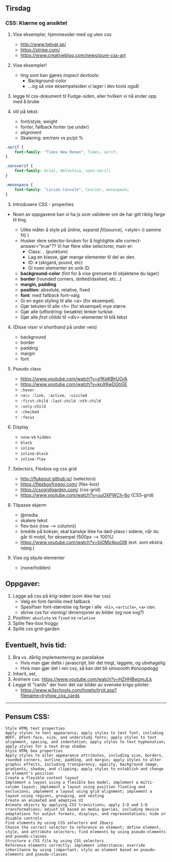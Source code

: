 ## Tirsdag

### CSS: Klærne og ansiktet

1. Vise eksempler, hjemmesider med og uten css
    * http://www.tjelvar.se/
    * https://stripe.com/
    * https://www.creativebloq.com/news/pure-css-art

2. Vise eksempler!
    * ting som kan gjøres _inspect_ devtools:
        * Background-color
        * ...og så vise eksempelsiden vi lager i dev tools også!

3. legge til css-dokument til Fudge-siden, eller hvilken vi nå ender opp med å bruke

4. stil på tekst:
    * font/style, weight
    * fonter, fallback fonter (se under)
    * alignment
    * Skalering: em/rem vs px/pt %

```css
.serif {
    font-family: "Times New Roman", Times, serif;
}

.sansserif {
    font-family: Arial, Helvetica, sans-serif;
}

.monospace {
    font-family: "Lucida Console", Courier, monospace;
}
```


3. Introdusere CSS - properties
* Noen av oppgavene kan vi ha js som validerer om de har gitt riktig farge til ting.

    * Ulike måter å style på (_inline, separat fil_(source), \<style> (i samme fil) )
    * Husker dere selector-bruken for å highlighte alle correct-answer="true"?? Vi har flere slike selectorer, main er:
        * Class: ``.`` (punktum)
        * Lag en klasse, gjør mange elementer til del av den.
        * ID: ``#`` (skigard, pound, etc)
        * Gi noen elementer en unik ID.
    * **background-color** (fint for å vise grensene til objektene du lager)
    * **border** (rounded corners, dotted/dashed, etc...)
    * **margin, padding**
    * **position**: absolute, relative, fixed
    * **font**: med fallback font-valg
    * Gi en egen styling til alle \<a> (for eksempel).
    * Gjør teksten til alle \<h> (for eksempel) mye større.
    * Gjør alle (utfordring: besøkte) lenker turkise.
    * Gjør alle _first childs_ til \<div>-elementer til blå tekst

4. (Disse viser vi shorthand på under veis)
    * background
    * border
    * padding
    * margin
    * font


5. Pseudo class
    * https://www.youtube.com/watch?v=e1KpKBHJOrA
    * https://www.youtube.com/watch?v=kpXKwDGtjGE
    * ``:hover``
    * ``<a\> :link, :active, :visited``
    * ``:first-child :last-child :nth-child``
    * ``:only-child``
    * ``:checked``
    * ``:focus``

6. Display
    * ``none`` vs ``hidden``
    * ``block``
    * ``inline``
    * ``inline-block``
    * ``inline-flex``


7. Selectors, Flexbox og css grid
    * http://flukeout.github.io/ (selectors)
    * https://flexboxfroggy.com/ (flex-box)
    * https://cssgridgarden.com/ (css-grid)
    * https://www.youtube.com/watch?v=uuOXPWCh-6o (CSS-grid)

8. Tilpasse skjerm
    * @media
    * skalere tekst
    * flex-box (row --> column))
    * bredde på bokser, skal kanskje ikke ha død-plass i sidene, når du går til mobil, for eksempel (500px --> 100%)
    * https://www.youtube.com/watch?v=biOMz4puGt8 (evt. som ekstra oppg.)

9. Vise og skjule elementer
    * (none/hidden)

## Oppgaver:
1.  Legge på css på _krig_-siden (som ikke har css)
    * Velg en font-familie med fallback
    * Spesifiser font-størrelse og farge i alle`` <h1>``, `<article>`, `<a>` osv.
    * skrive css for visning/ dimensjoner av bilder (og noe svg?)
2. Position: ``absolute`` vs ``fixed`` vs `relative`
3. Spille flex-box froggy
4. Spille css grid-garden

## Eventuelt, hvis tid:

1. Bra vs. dårlig implementering av parallakse
    * Hvis man gjør dette i javascript, blir det tregt, laggete, og ubehagelig
    * Hvis man gjør det i ren css, så kan det bli smooooth #snoopdogg
1. Inherit, set,
1. Animere css: https://www.youtube.com/watch?v=HZHHBwzmJLk
1. Legge til "cards" der hvor det var bilder av svenske krigs-piloter:
    * https://www.w3schools.com/howto/tryit.asp?filename=tryhow_css_cards


<hr>

## Pensum CSS:
    Style HTML text properties
    Apply styles to text appearance; apply styles to text font, including WOFF, @font-face, size, and understudy fonts; apply styles to text alignment, spacing, and indentation; apply styles to text hyphenation; apply styles for a text drop shadow
    Style HTML box properties
    Apply styles to alter appearance attributes, including size, borders, rounded corners, outline, padding, and margin; apply styles to alter graphic effects, including transparency, opacity, background image, gradients, shadow, and clipping; apply styles to establish and change an element’s position
    Create a flexible content layout
    Implement a layout using a flexible box model; implement a multi-column layout; implement a layout using position floating and exclusions; implement a layout using grid alignment; implement a layout using regions, grouping, and nesting
    Create an animated and adaptive UI
    Animate objects by applying CSS transitions; apply 3-D and 2-D transformations; adjust UI based on media queries, including device adaptations for output formats, displays, and representations; hide or disable controls
    Find elements by using CSS selectors and JQuery
    Choose the correct selector to reference an element; define element, style, and attribute selectors; find elements by using pseudo-elements and pseudo-classes
    Structure a CSS file by using CSS selectors
    Reference elements correctly; implement inheritance; override inheritance by using !important; style an element based on pseudo-elements and pseudo-classes